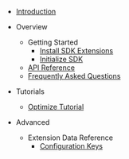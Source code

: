 <!-- Documentation/_sidebar.md -->

- [Introduction](/)

- Overview
    - Getting Started
        - [Install SDK Extensions](/getting-started/install-sdk-extensions.md)
        - [Initialize SDK](/getting-started/init-sdk.md)
    - [API Reference](api-reference.md)
    - [Frequently Asked Questions](faqs.md)
- Tutorials
    - [Optimize Tutorial](/tutorials/README.md)
- Advanced
    - Extension Data Reference
        - [Configuration Keys](/advanced/config-keys.md)
